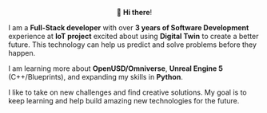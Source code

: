 <p align="center">👋 <b>Hi there</b>!</p>

I am a **Full-Stack developer** with over <b>3 years of Software Development</b> experience at <b>IoT project</b> excited about using **Digital Twin** to create a better future. This technology can help us predict and solve problems before they happen.

I am learning more about **OpenUSD/Omniverse**, **Unreal Engine 5** (C++/Blueprints), and expanding my skills in **Python**.

I like to take on new challenges and find creative solutions. My goal is to keep learning and help build amazing new technologies for the future.
